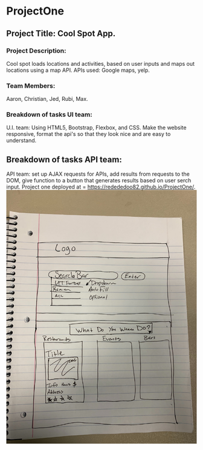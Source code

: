 # ProjectOne
## Project Title: Cool Spot App.
### __Project Description__:
Cool spot loads locations and activities, based on user inputs and maps out locations using a map API.
APIs used: Google maps, yelp.

### __Team Members__:
Aaron, Christian, Jed, Rubi, Max.

### __Breakdown of tasks UI team__:
U.I. team: Using HTML5, Bootstrap, Flexbox, and CSS.  Make the website responsive, format the api's so that they look nice and are easy to understand.
## __Breakdown of tasks API team__:
API team: set up AJAX requests for APIs, add results from requests to the DOM, give function to a button that generates results based on user serch input. 
Project one deployed at = https://redededoo82.github.io/ProjectOne/.
![Proj. Scetch.](https://github.com/Redededoo82/ProjectOne/blob/master/assets/images/projectScetch.jpg?raw=true)